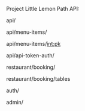 Project Little Lemon
Path API:

api/

api/menu-items/

api/menu-items/<int:pk>

api/api-token-auth/

restaurant/booking/

restaurant/booking/tables

auth/

admin/
